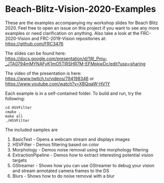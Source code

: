 # Beach-Blitz-Vision-2020-Examples

These are the examples accompanying my workshop slides for Beach Blitz 2020. Feel free to open an issue on this project if you want to see any more examples or need clarification on anything. Also take a look at the FRC-2020-Vision and FRC-2019-Vision repositories at: https://github.com/FRC3476

The slides can be found here: https://docs.google.com/presentation/d/1W_Pmu-_JTA0794mMYNAFyK1mO5TlRSHR7M-EFMpkwDc/edit?usp=sharing

The video of the presentation is here: https://www.twitch.tv/videos/794198346 or https://www.youtube.com/watch?v=XBQqaW-HV1Y

Each example is in a self-contained folder. To build and run, try the following:

```
cd HSVFilter
cmake .
make all 
./HSVFilter
```
The included samples are 
1. BasicTest - Opens a webcam stream and displays images 
2. HSVFilter - Demos filtering based on color 
3. Morphology - Demos noise removal using the morphology filtering 
4. ExtractionPipeline - Demos how to extract interesting potential vision targets 
5. GStreamer - Shows how you can use GStreamer to debug your vision and stream annotated camera frames to the DS
6. Blurs - Shows how to do noise removal with a blur
